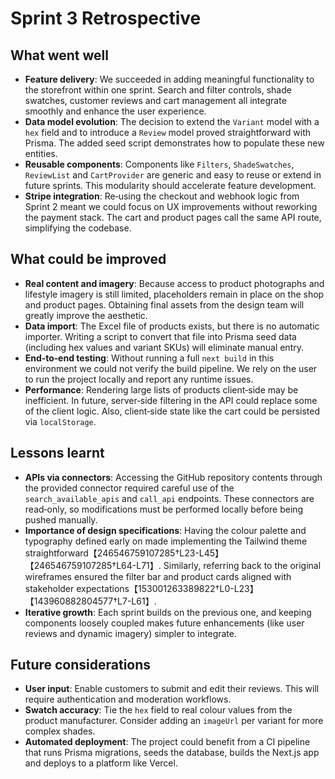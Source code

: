 # Sprint 3 Retrospective

## What went well

- **Feature delivery**: We succeeded in adding meaningful functionality to the storefront within one sprint.  Search and filter controls, shade swatches, customer reviews and cart management all integrate smoothly and enhance the user experience.
- **Data model evolution**: The decision to extend the `Variant` model with a `hex` field and to introduce a `Review` model proved straightforward with Prisma.  The added seed script demonstrates how to populate these new entities.
- **Reusable components**: Components like `Filters`, `ShadeSwatches`, `ReviewList` and `CartProvider` are generic and easy to reuse or extend in future sprints.  This modularity should accelerate feature development.
- **Stripe integration**: Re‑using the checkout and webhook logic from Sprint 2 meant we could focus on UX improvements without reworking the payment stack.  The cart and product pages call the same API route, simplifying the codebase.

## What could be improved

- **Real content and imagery**: Because access to product photographs and lifestyle imagery is still limited, placeholders remain in place on the shop and product pages.  Obtaining final assets from the design team will greatly improve the aesthetic.
- **Data import**: The Excel file of products exists, but there is no automatic importer.  Writing a script to convert that file into Prisma seed data (including hex values and variant SKUs) will eliminate manual entry.
- **End‑to‑end testing**: Without running a full `next build` in this environment we could not verify the build pipeline.  We rely on the user to run the project locally and report any runtime issues.
- **Performance**: Rendering large lists of products client‑side may be inefficient.  In future, server‑side filtering in the API could replace some of the client logic.  Also, client‑side state like the cart could be persisted via `localStorage`.

## Lessons learnt

- **APIs via connectors**: Accessing the GitHub repository contents through the provided connector required careful use of the `search_available_apis` and `call_api` endpoints.  These connectors are read‑only, so modifications must be performed locally before being pushed manually.
- **Importance of design specifications**: Having the colour palette and typography defined early on made implementing the Tailwind theme straightforward【246546759107285†L23-L45】【246546759107285†L64-L71】.  Similarly, referring back to the original wireframes ensured the filter bar and product cards aligned with stakeholder expectations【153001263389822†L0-L23】【143960882804577†L7-L61】.
- **Iterative growth**: Each sprint builds on the previous one, and keeping components loosely coupled makes future enhancements (like user reviews and dynamic imagery) simpler to integrate.

## Future considerations

- **User input**: Enable customers to submit and edit their reviews.  This will require authentication and moderation workflows.
- **Swatch accuracy**: Tie the `hex` field to real colour values from the product manufacturer.  Consider adding an `imageUrl` per variant for more complex shades.
- **Automated deployment**: The project could benefit from a CI pipeline that runs Prisma migrations, seeds the database, builds the Next.js app and deploys to a platform like Vercel.